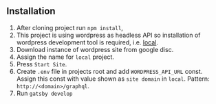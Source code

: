 ## Installation

1. After cloning project run `npm install`,
2. This project is using wordpress as headless API so installation of  wordpress development tool is required, i.e. [local](https://localwp.com).
3. Download instance of wordpress site from google disc.
4. Assign the name for `local` project.
5. Press `Start Site`.
6. Create `.env` file in projects root and add `WORDPRESS_API_URL` const. Assign this const with value shown as `site domain` in `local`. Pattern: `http://<domain>/graphql`.
7. Run `gatsby develop`
